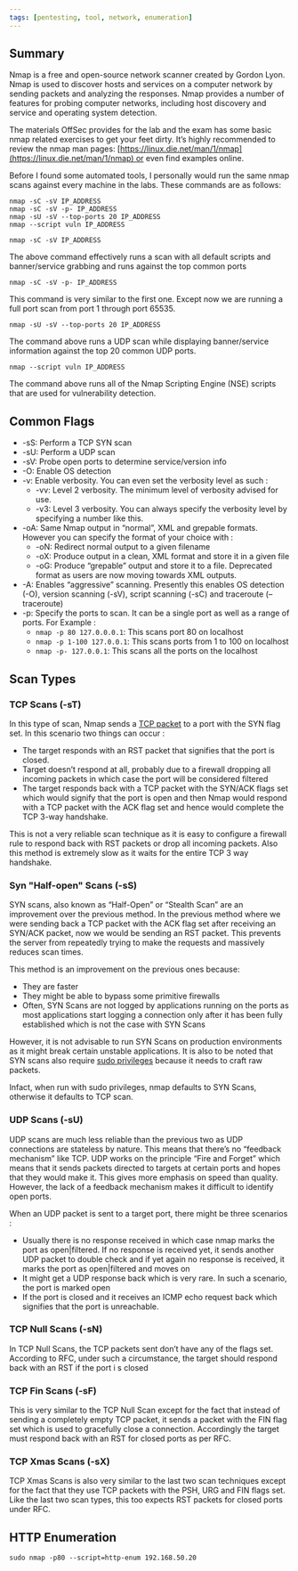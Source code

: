 ```yaml
---
tags: [pentesting, tool, network, enumeration]
---
```

## Summary

Nmap is a free and open-source network scanner created by Gordon Lyon. Nmap is used to discover hosts and services on a computer network by sending packets and analyzing the responses. Nmap provides a number of features for probing computer networks, including host discovery and service and operating system detection.

The materials OffSec provides for the lab and the exam has some basic nmap related exercises to get your feet dirty. It’s highly recommended to review the nmap man pages: [https://linux.die.net/man/1/nmap](https://linux.die.net/man/1/nmap) or even find examples online.

Before I found some automated tools, I personally would run the same nmap scans against every machine in the labs. These commands are as follows:

```
nmap -sC -sV IP_ADDRESS  
nmap -sC -sV -p- IP_ADDRESS  
nmap -sU -sV --top-ports 20 IP_ADDRESS  
nmap --script vuln IP_ADDRESS
```

`nmap -sC -sV IP_ADDRESS`

The above command effectively runs a scan with all default scripts and banner/service grabbing and runs against the top common ports

`nmap -sC -sV -p- IP_ADDRESS`

This command is very similar to the first one. Except now we are running a full port scan from port 1 through port 65535.

`nmap -sU -sV --top-ports 20 IP_ADDRESS`

The command above runs a UDP scan while displaying banner/service information against the top 20 common UDP ports.

`nmap --script vuln IP_ADDRESS`

The command above runs all of the Nmap Scripting Engine (NSE) scripts that are used for vulnerability detection.

## Common Flags

- -sS: Perform a TCP SYN scan
- -sU: Perform a UDP scan
- -sV: Probe open ports to determine service/version info
- -O: Enable OS detection
- -v: Enable verbosity. You can even set the verbosity level as such :
    - -vv: Level 2 verbosity. The minimum level of verbosity advised for use.
    - -v3: Level 3 verbosity. You can always specify the verbosity level by specifying a number like this.
- -oA: Same Nmap output in “normal”, XML and grepable formats. However you can specify the format of your choice with :
    - -oN: Redirect normal output to a given filename
    - -oX: Produce output in a clean, XML format and store it in a given file
    - -oG: Produce “grepable” output and store it to a file. Deprecated format as users are now moving towards XML outputs.
- -A: Enables “aggressive” scanning. Presently this enables OS detection (-O), version scanning (-sV), script scanning (-sC) and traceroute (–traceroute)
- -p: Specify the ports to scan. It can be a single port as well as a range of ports. For Example :
    - `nmap -p 80 127.0.0.0.1`: This scans port 80 on localhost
    - `nmap -p 1-100 127.0.0.1`: This scans ports from 1 to 100 on localhost
    - `nmap -p- 127.0.0.1`: This scans all the ports on the localhost

## Scan Types

### TCP Scans (-sT)

In this type of scan, Nmap sends a [TCP packet](https://www.digitalocean.com/community/tutorials/difference-between-tcp-and-udp-protocols) to a port with the SYN flag set. In this scenario two things can occur :

- The target responds with an RST packet that signifies that the port is closed.
- Target doesn’t respond at all, probably due to a firewall dropping all incoming packets in which case the port will be considered filtered
- The target responds back with a TCP packet with the SYN/ACK flags set which would signify that the port is open and then Nmap would respond with a TCP packet with the ACK flag set and hence would complete the TCP 3-way handshake.

This is not a very reliable scan technique as it is easy to configure a firewall rule to respond back with RST packets or drop all incoming packets. Also this method is extremely slow as it waits for the entire TCP 3 way handshake.

### Syn "Half-open" Scans (-sS)

SYN scans, also known as “Half-Open” or “Stealth Scan” are an improvement over the previous method. In the previous method where we were sending back a TCP packet with the ACK flag set after receiving an SYN/ACK packet, now we would be sending an RST packet. This prevents the server from repeatedly trying to make the requests and massively reduces scan times.

This method is an improvement on the previous ones because:

- They are faster
- They might be able to bypass some primitive firewalls
- Often, SYN Scans are not logged by applications running on the ports as most applications start logging a connection only after it has been fully established which is not the case with SYN Scans

However, it is not advisable to run SYN Scans on production environments as it might break certain unstable applications. It is also to be noted that SYN scans also require [sudo privileges](https://www.digitalocean.com/community/tutorials/sudo-command-in-linux) because it needs to craft raw packets.

Infact, when run with sudo privileges, nmap defaults to SYN Scans, otherwise it defaults to TCP scan.

### UDP Scans (-sU)

UDP scans are much less reliable than the previous two as UDP connections are stateless by nature. This means that there’s no “feedback mechanism” like TCP. UDP works on the principle “Fire and Forget” which means that it sends packets directed to targets at certain ports and hopes that they would make it. This gives more emphasis on speed than quality. However, the lack of a feedback mechanism makes it difficult to identify open ports.

When an UDP packet is sent to a target port, there might be three scenarios :

- Usually there is no response received in which case nmap marks the port as open|filtered. If no response is received yet, it sends another UDP packet to double check and if yet again no response is received, it marks the port as open|filtered and moves on
- It might get a UDP response back which is very rare. In such a scenario, the port is marked open
- If the port is closed and it receives an ICMP echo request back which signifies that the port is unreachable.

### TCP Null Scans (-sN)

In TCP Null Scans, the TCP packets sent don’t have any of the flags set. According to RFC, under such a circumstance, the target should respond back with an RST if the port i s closed

### TCP Fin Scans (-sF)

This is very similar to the TCP Null Scan except for the fact that instead of sending a completely empty TCP packet, it sends a packet with the FIN flag set which is used to gracefully close a connection. Accordingly the target must respond back with an RST for closed ports as per RFC.

### TCP Xmas Scans (-sX)

TCP Xmas Scans is also very similar to the last two scan techniques except for the fact that they use TCP packets with the PSH, URG and FIN flags set. Like the last two scan types, this too expects RST packets for closed ports under RFC.

## HTTP Enumeration

```
sudo nmap -p80 --script=http-enum 192.168.50.20
```


